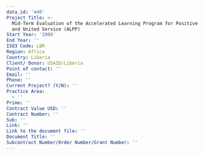 ```yaml
---
data_id: '440'
Project Title: >-
  Mid-Term Evaluation of the Accelerated Learning Program for Positive Living
  and United Service (ALPP)
Start Year: '2008'
End Year: ''
ISO3 Code: LBR
Region: Africa
Country: Liberia
Client/ Donor: USAID/Liberia
Point of contact: ''
Email: ''
Phone: ''
Current Project? (Y/N): ''
Practice Area:
  - ''
Prime: ''
Contract Value USD: ''
Contract Number: ''
Sub: ''
Link: ''
Link to the document file: ''
Document Title: ''
Subcontract Number/Order Number/Grant Number: ''
---
```

